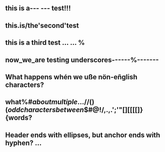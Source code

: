 ## this is a--- --- test!!!

## this.is/the'second'test

## this is a third test ... ... %

## now_we_are testing underscores------%-------

## What happens whén we uße nön-eñglish characters?

## what%#$about multiple...//()(odd characters between$$#@!/,.,.';'"[][[[[]}{words?

## Header ends with ellipses, but anchor ends with hyphen? ...
